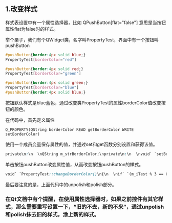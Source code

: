 ## 1.改变样式

样式表设置中有一个属性选择器，比如 QPushButton[flat="false"] 意思是当按钮属性flat为false时的样式。

举个栗子，我们有个QWidget类，名字叫PropertyTest，界面中有一个按钮叫pushButton

```css
#pushButton{border:4px solid blue;}
PropertyTest[borderColor="red"] 

#pushButton{border:4px solid red;}
PropertyTest[borderColor="green"] 

#pushButton{border:4px solid green;}
PropertyTest[borderColor="blue"] 
#pushButton{border:4px solid blue;}
```

按钮默认样式是blue蓝色，通过改变类PropertyTest的属性borderColor值改变按钮的颜色。

在代码中，首先定义属性

```
Q_PROPERTY(QString borderColor READ getBorderColor WRITE setBorderColor)
```

使用一个成员变量保存属性的值，并通过set和get函数分别设置和获得该值。

```css
private\n:\n  \nQString m_strBorderColor;\nprivate\n:\n  \nvoid` `setBorderColor(\nconst` `QString &strBorderColor){ m_strBorderColor = strBorderColor; }\n  \nQString getBorderColor(){ \nreturn` `m_strBorderColor; }
```

单击按钮pushButton改变属性值，从而改变按钮pushButton的样式。

```css
void` `PropertyTest::changeBorderColor()\n{\n  \nif` `(m_iTest % 3 == 0)\n  \n{\n    \nsetBorderColor(\n"red"\n);\n  \n}\n  \nelse` `if` `(m_iTest % 3 == 1)\n  \n{\n    \nsetBorderColor(\n"green"\n);\n  \n}\n  \nelse\n  \n{\n    \nsetBorderColor(\n"blue"\n);\n  \n}\n  \nstyle()->unpolish(ui.pushButton_3);\n  \nstyle()->polish(ui.pushButton_3);\n  \nupdate();\n  \nm_iTest++;\n}
```

最后要注意的是，上面代码中的unpolish和polish部分。

### 在Qt文档中有个提醒，在使用属性选择器时，如果之前控件有其它样式，那么需要重写设置一下，“旧的不去，新的不来”，通过unpolish和polish抹去旧的样式，涂上新的样式。